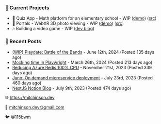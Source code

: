 ### 📌 Current Projects
- 📝 Quiz App - Math platform for an elementary school - WIP ([demo](https://quiz-staging.mitchinson.dev/)) ([src](https://github.com/bmitchinson/budget-entry))
- 📸 Portals - WebXR 3D photo viewing - WIP ([demo](https://portals.mitchinson.dev/)) ([src](https://github.com/bmitchinson/vr-jpg-viewer-webxr))
- 🎶 Building a video game - WIP ([dev blog](https://blog.mitchinson.dev/playdate-dev-one))

### 📝 Recent Posts

- [(WIP) Playdate: Battle of the Bands](https://blog.mitchinson.dev/playdate-dev-one) - June 12th, 2024 (Posted 135 days ago)
- [Mocking time in Playwright](https://blog.mitchinson.dev/playwright-mock-time) - March 26th, 2024 (Posted 213 days ago)
- [Reducing Azure Redis 100% CPU](https://blog.mitchinson.dev/redis-cpu) - November 21st, 2023 (Posted 339 days ago)
- [Juno: On demand microservice deployment](https://blog.mitchinson.dev/juno) - July 23rd, 2023 (Posted 460 days ago)
- [NextJS Notion Blog](https://blog.mitchinson.dev/blog-2023) - July 9th, 2023 (Posted 474 days ago)

🌐 https://mitchinson.dev

💌 mitchinson.dev@gmail.com

🐦 [@115bwm](https://twitter.com/115bwm)